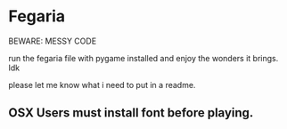 # Fegaria

BEWARE: MESSY CODE

run the fegaria file with pygame installed
and enjoy the wonders it brings. Idk

please let me know what i need to put in a
readme.


## OSX Users must install font before playing.